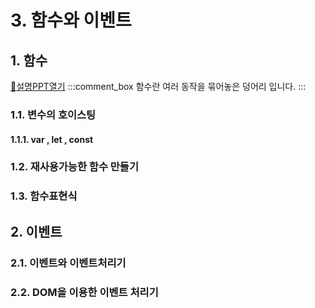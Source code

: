 # 3. 함수와 이벤트 <!-- omit in toc -->

## 1. 함수
[:link:설명PPT열기](https://drive.google.com/file/d/1CTWT0FmbTkE_l5zrGOAvbpNXhgGSd4qu/view?pli=1)
:::comment_box
함수란 여러 동작을 묶어놓은 덩어리 입니다.
:::
### 1.1. 변수의 호이스팅
#### 1.1.1. var , let , const
### 1.2. 재사용가능한 함수 만들기
### 1.3. 함수표현식

## 2. 이벤트
### 2.1. 이벤트와 이벤트처리기
### 2.2. DOM을 이용한 이벤트 처리기